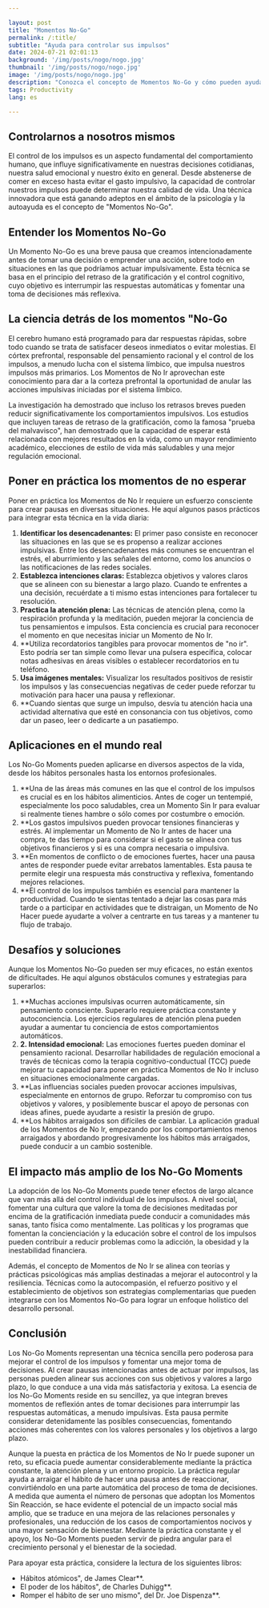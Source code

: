 ```yaml
---

layout: post 
title: "Momentos No-Go"
permalink: /:title/ 
subtitle: "Ayuda para controlar sus impulsos"
date: 2024-07-21 02:01:13
background: '/img/posts/nogo/nogo.jpg'
thumbnail: '/img/posts/nogo/nogo.jpg'
image: '/img/posts/nogo/nogo.jpg'
description: "Conozca el concepto de Momentos No-Go y cómo pueden ayudarle a controlar sus impulsos y a tomar mejores decisiones."
tags: Productivity
lang: es

---
```



## Controlarnos a nosotros mismos

El control de los impulsos es un aspecto fundamental del comportamiento humano, que influye significativamente en nuestras decisiones cotidianas, nuestra salud emocional y nuestro éxito en general. Desde abstenerse de comer en exceso hasta evitar el gasto impulsivo, la capacidad de controlar nuestros impulsos puede determinar nuestra calidad de vida. Una técnica innovadora que está ganando adeptos en el ámbito de la psicología y la autoayuda es el concepto de "Momentos No-Go".

## Entender los Momentos No-Go

Un Momento No-Go es una breve pausa que creamos intencionadamente antes de tomar una decisión o emprender una acción, sobre todo en situaciones en las que podríamos actuar impulsivamente. Esta técnica se basa en el principio del retraso de la gratificación y el control cognitivo, cuyo objetivo es interrumpir las respuestas automáticas y fomentar una toma de decisiones más reflexiva.

## La ciencia detrás de los momentos "No-Go

El cerebro humano está programado para dar respuestas rápidas, sobre todo cuando se trata de satisfacer deseos inmediatos o evitar molestias. El córtex prefrontal, responsable del pensamiento racional y el control de los impulsos, a menudo lucha con el sistema límbico, que impulsa nuestros impulsos más primarios. Los Momentos de No Ir aprovechan este conocimiento para dar a la corteza prefrontal la oportunidad de anular las acciones impulsivas iniciadas por el sistema límbico.

La investigación ha demostrado que incluso los retrasos breves pueden reducir significativamente los comportamientos impulsivos. Los estudios que incluyen tareas de retraso de la gratificación, como la famosa "prueba del malvavisco", han demostrado que la capacidad de esperar está relacionada con mejores resultados en la vida, como un mayor rendimiento académico, elecciones de estilo de vida más saludables y una mejor regulación emocional.

## Poner en práctica los momentos de no esperar

Poner en práctica los Momentos de No Ir requiere un esfuerzo consciente para crear pausas en diversas situaciones. He aquí algunos pasos prácticos para integrar esta técnica en la vida diaria:

1. **Identificar los desencadenantes:** El primer paso consiste en reconocer las situaciones en las que se es propenso a realizar acciones impulsivas. Entre los desencadenantes más comunes se encuentran el estrés, el aburrimiento y las señales del entorno, como los anuncios o las notificaciones de las redes sociales.
2. **Establezca intenciones claras:** Establezca objetivos y valores claros que se alineen con su bienestar a largo plazo. Cuando te enfrentes a una decisión, recuérdate a ti mismo estas intenciones para fortalecer tu resolución.
3. **Practica la atención plena:** Las técnicas de atención plena, como la respiración profunda y la meditación, pueden mejorar la conciencia de tus pensamientos e impulsos. Esta conciencia es crucial para reconocer el momento en que necesitas iniciar un Momento de No Ir.
4. **Utiliza recordatorios tangibles para provocar momentos de "no ir". Esto podría ser tan simple como llevar una pulsera específica, colocar notas adhesivas en áreas visibles o establecer recordatorios en tu teléfono.
5. **Usa imágenes mentales:** Visualizar los resultados positivos de resistir los impulsos y las consecuencias negativas de ceder puede reforzar tu motivación para hacer una pausa y reflexionar.
6. **Cuando sientas que surge un impulso, desvía tu atención hacia una actividad alternativa que esté en consonancia con tus objetivos, como dar un paseo, leer o dedicarte a un pasatiempo.

## Aplicaciones en el mundo real

Los No-Go Moments pueden aplicarse en diversos aspectos de la vida, desde los hábitos personales hasta los entornos profesionales.

1. **Una de las áreas más comunes en las que el control de los impulsos es crucial es en los hábitos alimenticios. Antes de coger un tentempié, especialmente los poco saludables, crea un Momento Sin Ir para evaluar si realmente tienes hambre o sólo comes por costumbre o emoción.
2. **Los gastos impulsivos pueden provocar tensiones financieras y estrés. Al implementar un Momento de No Ir antes de hacer una compra, te das tiempo para considerar si el gasto se alinea con tus objetivos financieros y si es una compra necesaria o impulsiva.
3. **En momentos de conflicto o de emociones fuertes, hacer una pausa antes de responder puede evitar arrebatos lamentables. Esta pausa te permite elegir una respuesta más constructiva y reflexiva, fomentando mejores relaciones.
4. **El control de los impulsos también es esencial para mantener la productividad. Cuando te sientas tentado a dejar las cosas para más tarde o a participar en actividades que te distraigan, un Momento de No Hacer puede ayudarte a volver a centrarte en tus tareas y a mantener tu flujo de trabajo.

## Desafíos y soluciones

Aunque los Momentos No-Go pueden ser muy eficaces, no están exentos de dificultades. He aquí algunos obstáculos comunes y estrategias para superarlos:

1. **Muchas acciones impulsivas ocurren automáticamente, sin pensamiento consciente. Superarlo requiere práctica constante y autoconciencia. Los ejercicios regulares de atención plena pueden ayudar a aumentar tu conciencia de estos comportamientos automáticos.
2. **2. Intensidad emocional:** Las emociones fuertes pueden dominar el pensamiento racional. Desarrollar habilidades de regulación emocional a través de técnicas como la terapia cognitivo-conductual (TCC) puede mejorar tu capacidad para poner en práctica Momentos de No Ir incluso en situaciones emocionalmente cargadas.
3. **Las influencias sociales pueden provocar acciones impulsivas, especialmente en entornos de grupo. Reforzar tu compromiso con tus objetivos y valores, y posiblemente buscar el apoyo de personas con ideas afines, puede ayudarte a resistir la presión de grupo.
4. **Los hábitos arraigados son difíciles de cambiar. La aplicación gradual de los Momentos de No Ir, empezando por los comportamientos menos arraigados y abordando progresivamente los hábitos más arraigados, puede conducir a un cambio sostenible.

## El impacto más amplio de los No-Go Moments

La adopción de los No-Go Moments puede tener efectos de largo alcance que van más allá del control individual de los impulsos. A nivel social, fomentar una cultura que valore la toma de decisiones meditadas por encima de la gratificación inmediata puede conducir a comunidades más sanas, tanto física como mentalmente. Las políticas y los programas que fomentan la concienciación y la educación sobre el control de los impulsos pueden contribuir a reducir problemas como la adicción, la obesidad y la inestabilidad financiera.

Además, el concepto de Momentos de No Ir se alinea con teorías y prácticas psicológicas más amplias destinadas a mejorar el autocontrol y la resiliencia. Técnicas como la autocompasión, el refuerzo positivo y el establecimiento de objetivos son estrategias complementarias que pueden integrarse con los Momentos No-Go para lograr un enfoque holístico del desarrollo personal.

## Conclusión

Los No-Go Moments representan una técnica sencilla pero poderosa para mejorar el control de los impulsos y fomentar una mejor toma de decisiones. Al crear pausas intencionadas antes de actuar por impulsos, las personas pueden alinear sus acciones con sus objetivos y valores a largo plazo, lo que conduce a una vida más satisfactoria y exitosa. La esencia de los No-Go Moments reside en su sencillez, ya que integran breves momentos de reflexión antes de tomar decisiones para interrumpir las respuestas automáticas, a menudo impulsivas. Esta pausa permite considerar detenidamente las posibles consecuencias, fomentando acciones más coherentes con los valores personales y los objetivos a largo plazo.

Aunque la puesta en práctica de los Momentos de No Ir puede suponer un reto, su eficacia puede aumentar considerablemente mediante la práctica constante, la atención plena y un entorno propicio. La práctica regular ayuda a arraigar el hábito de hacer una pausa antes de reaccionar, convirtiéndolo en una parte automática del proceso de toma de decisiones. A medida que aumenta el número de personas que adoptan los Momentos Sin Reacción, se hace evidente el potencial de un impacto social más amplio, que se traduce en una mejora de las relaciones personales y profesionales, una reducción de los casos de comportamientos nocivos y una mayor sensación de bienestar. Mediante la práctica constante y el apoyo, los No-Go Moments pueden servir de piedra angular para el crecimiento personal y el bienestar de la sociedad.

Para apoyar esta práctica, considere la lectura de los siguientes libros:

- Hábitos atómicos", de James Clear**.
- El poder de los hábitos", de Charles Duhigg**.
- Romper el hábito de ser uno mismo", del Dr. Joe Dispenza**.